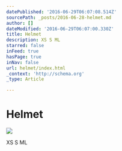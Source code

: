 ```yaml
---
datePublished: '2016-06-29T06:07:08.514Z'
sourcePath: _posts/2016-06-28-helmet.md
author: []
dateModified: '2016-06-29T06:07:00.330Z'
title: Helmet
description: XS S ML
starred: false
inFeed: true
hasPage: true
inNav: false
url: helmet/index.html
_context: 'http://schema.org'
_type: Article

---
```

# **Helmet**
![](https://the-grid-user-content.s3-us-west-2.amazonaws.com/8faf003a-bc59-42a3-b1b6-e2f6784fad8a.jpg)

XS S ML
